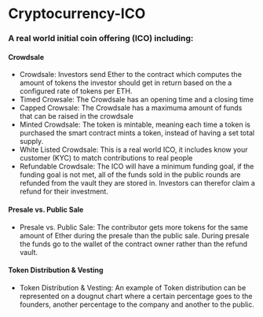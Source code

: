 # Cryptocurrency-ICO

### A real world initial coin offering (ICO) including: 

#### Crowdsale
- Crowdsale: Investors send Ether to the contract which computes the amount of tokens the investor should get in return based on the a configured rate of tokens per ETH.
- Timed Crowsale: The Crowdsale has an opening time and a closing time
- Capped Crowsale: The Crowdsale has a maximuma amount of funds that can be raised in the crowdsale
- Minted Crowdsale: The token is mintable, meaning each time a token is purchased the smart contract mints a token, instead of having a set total supply.
- White Listed Crowdsale: This is a real world ICO, it includes know your customer (KYC) to match contributions to real people
- Refundable Crowdsale: The ICO will have a minimum funding goal, if the funding goal is not met, all of the funds sold in the public rounds are refunded from the vault they are stored in. Investors can therefor claim a refund for their investment.

#### Presale vs. Public Sale
- Presale vs. Public Sale: The contributor gets more tokens for the same amount of Ether during the presale than the public sale. During presale the funds go to the wallet of the contract owner rather than the refund vault.

#### Token Distribution & Vesting
- Token Distribution & Vesting: An example of Token distribution can be represented on a dougnut chart where a certain percentage goes to the founders, another percentage to the company and another to the public.
